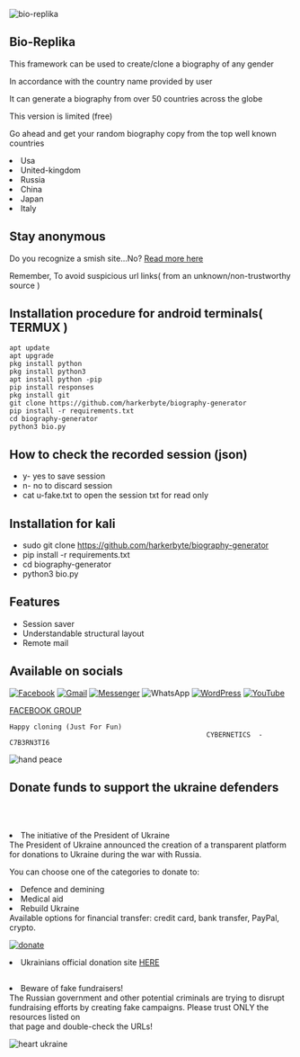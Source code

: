 
![bio-replika](https://user-images.githubusercontent.com/79071277/194767524-01f48fea-89d7-4da4-9207-0ace705201de.png)



<h2>Bio-Replika</h2>


<p>This framework can be used to create/clone a biography of any gender</p>
<p>In accordance with the country name provided by user</p>
<p>It can generate a biography from over 50 countries across the globe</p>
<p>This version is limited (free)</p>
<p>Go ahead and get your random biography copy from the top well known countries</p>
<li>Usa</li>
<li>United-kingdom</li>
<li>Russia</li>
<li>China</li>
<li>Japan</li>
<li>Italy</li>


<h2>Stay anonymous</h2>
<p>Do you recognize a smish site...No? <a href="https://web.facebook.com/cyberhacks6">Read more here</a></p>
<p>Remember, To avoid suspicious url links( from an unknown/non-trustworthy source )</p>


## Installation procedure for android terminals( TERMUX )
```
apt update 
apt upgrade
pkg install python
pkg install python3
apt install python -pip
pip install responses
pkg install git
git clone https://github.com/harkerbyte/biography-generator
pip install -r requirements.txt
cd biography-generator 
python3 bio.py

```

## How to check the recorded session (json)
* y- yes to save session
* n- no to discard session
* cat u-fake.txt to open the session txt for read only


## Installation for kali

* sudo git clone https://github.com/harkerbyte/biography-generator
* pip install -r requirements.txt
* cd biography-generator 
* python3 bio.py



## Features
* Session saver
* Understandable structural layout
* Remote mail




<h2>Available on socials</h2>

<a href = https://facebook.com/cyberhacks6>![Facebook](https://img.shields.io/badge/Facebook-%231877F2.svg?style=for-the-badge&logo=Facebook&logoColor=white)</a>
<a href="mailto:cybersalimn@gmail.com">![Gmail](https://img.shields.io/badge/Gmail-D14836?style=for-the-badge&logo=gmail&logoColor=white)</a>
<a href =https://facebook.com/shade234sherif>![Messenger](https://img.shields.io/badge/Messenger-00B2FF?style=for-the-badge&logo=messenger&logoColor=white)</a>
![WhatsApp](https://img.shields.io/badge/WhatsApp-25D366?style=for-the-badge&logo=whatsapp&logoColor=white)
<a href=https://cyberhacks.science.blog>![WordPress](https://img.shields.io/badge/WordPress-%23117AC9.svg?style=for-the-badge&logo=WordPress&logoColor=white)</a>
<a href=https://www.youtube.com/channel/UCzG0bl-mKbMTfil9lSWUD1w>![YouTube](https://img.shields.io/badge/YouTube-%23FF0000.svg?style=for-the-badge&logo=YouTube&logoColor=white)</a>

<a href=https://facebook.com/groups/shade234sherif>FACEBOOK GROUP</a>


```
Happy cloning (Just For Fun)
                                                 CYBERNETICS  -  C7B3RN3TI6
```


![hand peace](https://user-images.githubusercontent.com/79071277/194730795-9195b497-af14-425d-b850-d315dd55c484.png)

<h2><p><b>Donate funds to support the ukraine defenders</p></b></br></h2>
<li>The initiative of the President of Ukraine</br>
The President of Ukraine announced the creation of a transparent platform for donations to Ukraine during the war with Russia.</br> 

You can choose one of the categories to donate to:</br>

<li>Defence and demining</br>
<li>Medical aid</br>
<li>Rebuild Ukraine</br>
Available options for financial transfer: credit card, bank transfer, PayPal, crypto.</br>

<a href=https://u24.gov.ua/>

![donate](https://user-images.githubusercontent.com/79071277/194730790-af44a7c1-4fa7-4da7-b918-679f4c200c34.png)

</a>
<li>Ukrainians official donation site <a href=https://u24.gov.ua/> HERE</a></br>
<h2></h2>


<li>Beware of fake fundraisers!</br>
The Russian government and other potential criminals are trying to disrupt fundraising efforts by creating fake campaigns. Please trust ONLY the resources listed on</br> that page and double-check the URLs!

![heart ukraine](https://user-images.githubusercontent.com/79071277/194730788-62b4735e-7bed-468d-b8fe-3e2a22b0798c.png)

